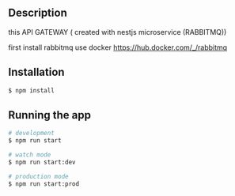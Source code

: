 



## Description

this API GATEWAY ( created with nestjs microservice (RABBITMQ))

first install rabbitmq use docker
https://hub.docker.com/_/rabbitmq

## Installation

```bash
$ npm install
```

## Running the app

```bash
# development
$ npm run start

# watch mode
$ npm run start:dev

# production mode
$ npm run start:prod
```

